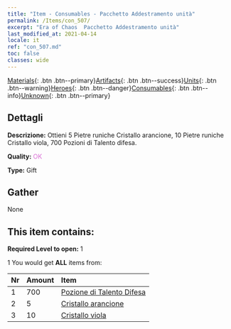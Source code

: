 ```yaml
---
title: "Item - Consumables - Pacchetto Addestramento unità"
permalink: /Items/con_507/
excerpt: "Era of Chaos  Pacchetto Addestramento unità"
last_modified_at: 2021-04-14
locale: it
ref: "con_507.md"
toc: false
classes: wide
---
```

 [Materials](/it/Items/){: .btn .btn--primary}[Artifacts](/it/Items/Artifacts/){: .btn .btn--success}[Units](/it/Items/Units/){: .btn .btn--warning}[Heroes](/it/Items/Heroes/){: .btn .btn--danger}[Consumables](/it/Items/Consumables/){: .btn .btn--info}[Unknown](/it/Items/Unknown/){: .btn .btn--primary}

## Dettagli
 **Descrizione:** Ottieni 5 Pietre runiche Cristallo arancione, 10 Pietre runiche Cristallo viola, 700 Pozioni di Talento difesa.

 **Quality:** <span style="color: #DA70D6">OK</span>

 **Type:** Gift

## Gather

  None

## This item contains:

 **Required Level to open:** 1

 1 You would get **ALL** items  from:

  | Nr | Amount |     Item    |
  |:---|:-------|:------------|
  | 1 | 700 | [Pozione di Talento Difesa](/it/Items/con_787/) | 
  | 2 | 5 | [Cristallo arancione](/it/Items/con_730/) | 
  | 3 | 10 | [Cristallo viola](/it/Items/con_720/) | 
